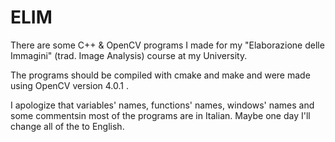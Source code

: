 # ELIM
There are some C++ &amp; OpenCV programs I made for my "Elaborazione delle Immagini" (trad. Image Analysis) course at my University.

The programs should be compiled with cmake and make and were made using OpenCV version 4.0.1 .

I apologize that variables' names, functions' names, windows' names and some commentsin most of the programs are in Italian.
Maybe one day I'll change all of the to English.
